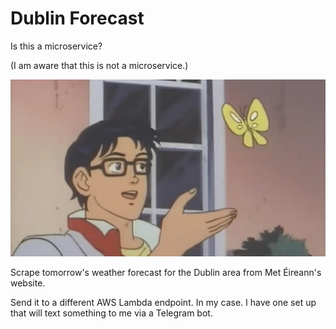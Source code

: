 # Dublin Forecast

Is this a microservice?

(I am aware that this is not a microservice.)

![Is this a microservice?](static/microservice.jpg)


Scrape tomorrow's weather forecast for the Dublin area from Met Éireann's website.

Send it to a different AWS Lambda endpoint. In my case. I have one set up that
will text something to me via a Telegram bot.

